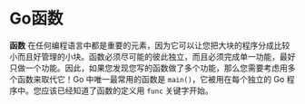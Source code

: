 # Go函数

**函数** 在任何编程语言中都是重要的元素，因为它可以让您把大块的程序分成比较小而且好管理的小块。函数必须尽可能的彼此独立，而且必须完成单一功能，最好只做一个功能。因此，如果您发现您写的函数做了多个功能，那么您需要考虑用多个函数来取代它！Go 中唯一最常用的函数是 `main()`，它被用在每个独立的 Go 程序中。您应该已经知道了函数的定义用 `func` 关键字开始。